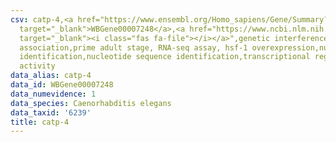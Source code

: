 ```yaml
---
csv: catp-4,<a href="https://www.ensembl.org/Homo_sapiens/Gene/Summary?db=core;g=WBGene00007248"
  target="_blank">WBGene00007248</a>,<a href="https://www.ncbi.nlm.nih.gov/pubmed/30894454"
  target="_blank"><i class="fas fa-file"></i></a>",genetic interference,functional
  association,prime adult stage, RNA-seq assay, hsf-1 overexpression,nucleotide sequence
  identification,nucleotide sequence identification,transcriptional regulation,up-regulates
  activity
data_alias: catp-4
data_id: WBGene00007248
data_numevidence: 1
data_species: Caenorhabditis elegans
data_taxid: '6239'
title: catp-4
---
```

